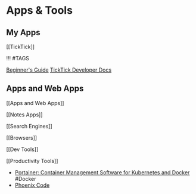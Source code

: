 # Apps & Tools

## My Apps

[[TickTick]]

!!! #TAGS

[Beginner's Guide](https://help.ticktick.com/articles/7054286604315131904)
[TickTick Developer Docs](https://developer.ticktick.com/docs#/openapi)

## Apps and Web Apps
[[Apps and Web Apps]]

[[Notes Apps]]

[[Search Engines]]

[[Browsers]]

[[Dev Tools]]

[[Productivity Tools]]

- [Portainer: Container Management Software for Kubernetes and Docker](https://www.portainer.io/) #Docker
- [Phoenix Code](https://phcode.dev/)
